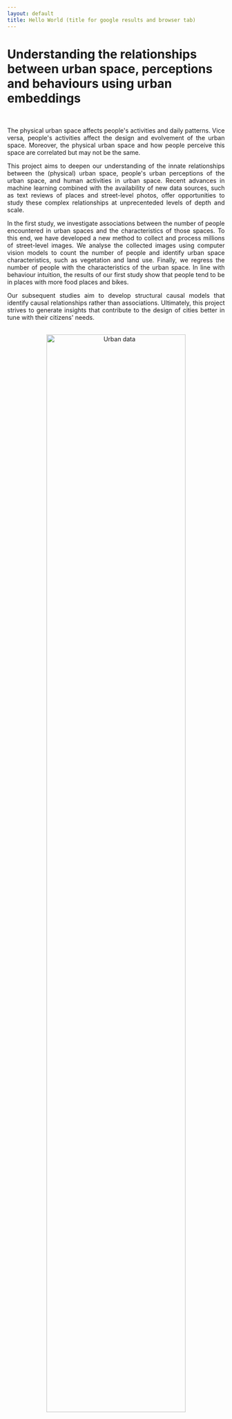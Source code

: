 ```yaml
---
layout: default
title: Hello World (title for google results and browser tab)
---
```


# Understanding the relationships between urban space, perceptions and behaviours using urban embeddings

<br>

<p align="justify" margin="30%"> 
The physical urban space affects people's activities and daily patterns. Vice versa, people's activities affect the design and evolvement of the urban space. Moreover, the physical urban space and how people perceive this space are correlated but may not be the same.
</p> 

<p align="justify"> 
This project aims to deepen our understanding of the innate relationships between the (physical) urban space, people's urban perceptions of the urban space, and human activities in urban space. Recent advances in machine learning combined with the availability of new data sources, such as text reviews of places and street-level photos, offer opportunities to study these complex relationships at unprecenteded levels of depth and scale.
</p> 

<p align="justify"> 
In the first study, we investigate associations between the number of people encountered in urban spaces and the characteristics of those spaces. To this end, we have developed a new method to collect and process millions of street-level images. We analyse the collected images using computer vision models to count the number of people and identify urban space characteristics, such as vegetation and land use. Finally, we regress the number of people with the characteristics of the urban space. In line with behaviour intuition, the results of our first study show that people tend to be in places with more food places and bikes.
</p> 

<p align="justify"> 
Our subsequent studies aim to develop structural causal models that identify causal relationships rather than associations. Ultimately, this project strives to generate insights that contribute to the design of cities better in tune with their citizens' needs.
</p> 

<br>

 <center>
<img src="{{ 'urban-space-embeddings/assets/general_structure.png' | relative_url }}" alt="Urban data" width="80%">
</center>

